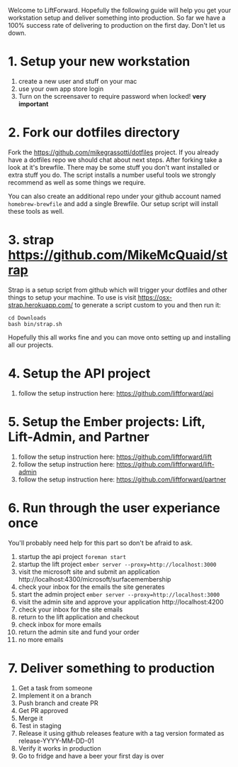 Welcome to LiftForward. Hopefully the following guide will help you get your workstation setup and deliver something into production. So far we have a 100% success rate of delivering to production on the first day. Don't let us down.

# 1. Setup your new workstation

 1. create a new user and stuff on your mac
 1. use your own app store login
 1. Turn on the screensaver to require password when locked! **very important**

# 2. Fork our dotfiles directory

 Fork the https://github.com/mikegrassotti/dotfiles project. If you already have a dotfiles repo we should chat about next steps. After forking take a look at it's brewfile. There may be some stuff you don't want installed or extra stuff you do. The script installs a number useful tools we strongly recommend as well as some things we require. 

You can also create an additional repo under your github account named `homebrew-brewfile` and add a single Brewfile. Our setup script will install these tools as well. 

# 3. strap https://github.com/MikeMcQuaid/strap

Strap is a setup script from github which will trigger your dotfiles and other things to setup your machine. To use is visit  https://osx-strap.herokuapp.com/ to generate a script custom to you and then run it:

 ```
 cd Downloads
 bash bin/strap.sh
 ```

Hopefully this all works fine and you can move onto setting up and installing all our projects.

# 4. Setup the API project
 1. follow the setup instruction here: https://github.com/liftforward/api
 
# 5. Setup the Ember projects: Lift, Lift-Admin, and Partner
 1. follow the setup instruction here: https://github.com/liftforward/lift
 1. follow the setup instruction here: https://github.com/liftforward/lift-admin
 1. follow the setup instruction here: https://github.com/liftforward/partner

# 6. Run through the user experiance once
You'll probably need help for this part so don't be afraid to ask.

 1. startup the api project `foreman start`
 1. startup the lift project `ember server --proxy=http://localhost:3000`
 1. visit the microsoft site and submit an application http://localhost:4300/microsoft/surfacemembership
 1. check your inbox for the emails the site generates
 1. start the admin project `ember server --proxy=http://localhost:3000`
 1. visit the admin site and approve your application http://localhost:4200
 1. check your inbox for the site emails
 1. return to the lift application and checkout
 1. check inbox for more emails
 1. return the admin site and fund your order
 1. no more emails 

# 7. Deliver something to production
 1. Get a task from someone
 2. Implement it on a branch
 3. Push branch and create PR
 4. Get PR approved
 5. Merge it
 6. Test in staging
 7. Release it using github releases feature with a tag version formated as release-YYYY-MM-DD-01
 8. Verify it works in production
 9. Go to fridge and have a beer your first day is over
